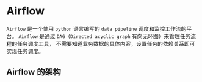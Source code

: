 # Airflow

`Airflow` 是一个使用 `python` 语言编写的 `data pipeline` 调度和监控工作流的平台。
`Airflow` 是通过 `DAG`（`Directed acyclic graph` 有向无环图）来管理任务流程的任务调度工具，
不需要知道业务数据的具体内容，设置任务的依赖关系即可实现任务调度。

## Airflow 的架构


